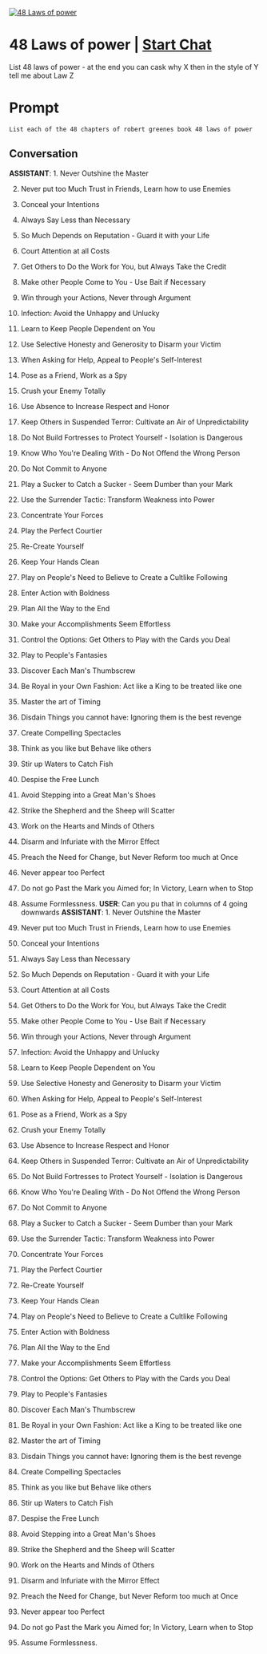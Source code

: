 
[![48 Laws of power](https://flow-prompt-covers.s3.us-west-1.amazonaws.com/icon/cute/cute_1.png)](https://gptcall.net/chat.html?data=%7B%22contact%22%3A%7B%22id%22%3A%228SLm9RgFibJjBYc9dOix7%22%2C%22flow%22%3Atrue%7D%7D)
# 48 Laws of power | [Start Chat](https://gptcall.net/chat.html?data=%7B%22contact%22%3A%7B%22id%22%3A%228SLm9RgFibJjBYc9dOix7%22%2C%22flow%22%3Atrue%7D%7D)
List 48 laws of power - at the end you can cask why X then in the style of Y tell me about Law Z

# Prompt

```
List each of the 48 chapters of robert greenes book 48 laws of power
```

## Conversation

**ASSISTANT**: 1. Never Outshine the Master

2. Never put too Much Trust in Friends, Learn how to use Enemies

3. Conceal your Intentions

4. Always Say Less than Necessary

5. So Much Depends on Reputation - Guard it with your Life

6. Court Attention at all Costs

7. Get Others to Do the Work for You, but Always Take the Credit

8. Make other People Come to You - Use Bait if Necessary

9. Win through your Actions, Never through Argument

10. Infection: Avoid the Unhappy and Unlucky

11. Learn to Keep People Dependent on You

12. Use Selective Honesty and Generosity to Disarm your Victim

13. When Asking for Help, Appeal to People's Self-Interest

14. Pose as a Friend, Work as a Spy

15. Crush your Enemy Totally

16. Use Absence to Increase Respect and Honor

17. Keep Others in Suspended Terror: Cultivate an Air of Unpredictability

18. Do Not Build Fortresses to Protect Yourself - Isolation is Dangerous

19. Know Who You're Dealing With - Do Not Offend the Wrong Person

20. Do Not Commit to Anyone

21. Play a Sucker to Catch a Sucker - Seem Dumber than your Mark

22. Use the Surrender Tactic: Transform Weakness into Power

23. Concentrate Your Forces

24. Play the Perfect Courtier

25. Re-Create Yourself

26. Keep Your Hands Clean

27. Play on People's Need to Believe to Create a Cultlike Following

28. Enter Action with Boldness

29. Plan All the Way to the End

30. Make your Accomplishments Seem Effortless

31. Control the Options: Get Others to Play with the Cards you Deal

32. Play to People's Fantasies

33. Discover Each Man's Thumbscrew

34. Be Royal in your Own Fashion: Act like a King to be treated like one

35. Master the art of Timing

36. Disdain Things you cannot have: Ignoring them is the best revenge

37. Create Compelling Spectacles

38. Think as you like but Behave like others

39. Stir up Waters to Catch Fish

40. Despise the Free Lunch

41. Avoid Stepping into a Great Man's Shoes

42. Strike the Shepherd and the Sheep will Scatter

43. Work on the Hearts and Minds of Others

44. Disarm and Infuriate with the Mirror Effect

45. Preach the Need for Change, but Never Reform too much at Once

46. Never appear too Perfect

47. Do not go Past the Mark you Aimed for; In Victory, Learn when to Stop

48. Assume Formlessness.
**USER**: Can you pu that in columns of 4 going downwards
**ASSISTANT**: 1. Never Outshine the Master

2. Never put too Much Trust in Friends, Learn how to use Enemies

3. Conceal your Intentions

4. Always Say Less than Necessary

5. So Much Depends on Reputation - Guard it with your Life

6. Court Attention at all Costs

7. Get Others to Do the Work for You, but Always Take the Credit

8. Make other People Come to You - Use Bait if Necessary

9. Win through your Actions, Never through Argument

10. Infection: Avoid the Unhappy and Unlucky

11. Learn to Keep People Dependent on You

12. Use Selective Honesty and Generosity to Disarm your Victim

13. When Asking for Help, Appeal to People's Self-Interest

14. Pose as a Friend, Work as a Spy

15. Crush your Enemy Totally

16. Use Absence to Increase Respect and Honor

17. Keep Others in Suspended Terror: Cultivate an Air of Unpredictability

18. Do Not Build Fortresses to Protect Yourself - Isolation is Dangerous

19. Know Who You're Dealing With - Do Not Offend the Wrong Person

20. Do Not Commit to Anyone



21. Play a Sucker to Catch a Sucker - Seem Dumber than your Mark

22. Use the Surrender Tactic: Transform Weakness into Power

23. Concentrate Your Forces

24. Play the Perfect Courtier

25. Re-Create Yourself

26. Keep Your Hands Clean

27. Play on People's Need to Believe to Create a Cultlike Following

28. Enter Action with Boldness

29. Plan All the Way to the End

30. Make your Accomplishments Seem Effortless

31. Control the Options: Get Others to Play with the Cards you Deal

32. Play to People's Fantasies

33. Discover Each Man's Thumbscrew

34. Be Royal in your Own Fashion: Act like a King to be treated like one

35. Master the art of Timing

36. Disdain Things you cannot have: Ignoring them is the best revenge

37. Create Compelling Spectacles

38. Think as you like but Behave like others

39. Stir up Waters to Catch Fish

40. Despise the Free Lunch



41. Avoid Stepping into a Great Man's Shoes

42. Strike the Shepherd and the Sheep will Scatter

43. Work on the Hearts and Minds of Others

44. Disarm and Infuriate with the Mirror Effect

45. Preach the Need for Change, but Never Reform too much at Once

46. Never appear too Perfect

47. Do not go Past the Mark you Aimed for; In Victory, Learn when to Stop

48. Assume Formlessness.


